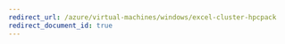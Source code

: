 ```yaml
---
redirect_url: /azure/virtual-machines/windows/excel-cluster-hpcpack
redirect_document_id: true
---
```

